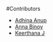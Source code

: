 #Contributors

- [Adhina Anup](https://github.com/adhinaanup)
- [Anna Binoy](https://github.com/annabinoy18)
- [Keerthana J](https://github.com/Keethu-7)